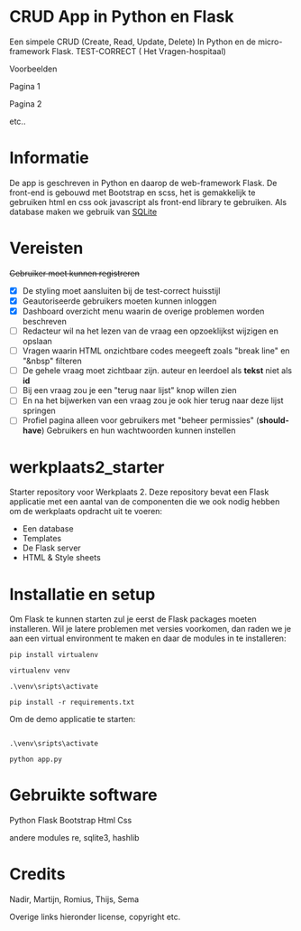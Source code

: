 
# CRUD App in Python en Flask
Een simpele CRUD (Create, Read, Update, Delete) In Python en de micro-framework Flask. TEST-CORRECT ( Het Vragen-hospitaal)

Voorbeelden

Pagina 1

Pagina 2

etc..

# Informatie

De app is geschreven in Python en daarop de web-framework Flask. De front-end is gebouwd met Bootstrap en scss, het is gemakkelijk te gebruiken html en css ook javascript als front-end library te gebruiken. Als database maken we gebruik van [SQLite](https://www.sqlite.org/index.html) 

# Vereisten

~~Gebruiker moet kunnen registreren~~
- [x] De styling moet aansluiten bij de test-correct huisstijl
- [x] Geautoriseerde gebruikers moeten kunnen inloggen
- [x] Dashboard overzicht menu waarin de overige problemen worden beschreven
- [ ] Redacteur wil na het lezen van de vraag een opzoeklijkst wijzigen en opslaan
- [ ] Vragen waarin HTML onzichtbare codes meegeeft zoals "break line" en "&nbsp" filteren
- [ ] De gehele vraag moet zichtbaar zijn. auteur en leerdoel als <b>tekst</b> niet als <b>id</b>
- [ ] Bij een vraag zou je een "terug naar lijst" knop willen zien 
- [ ] En na het bijwerken van een vraag zou je ook hier terug naar deze lijst springen
- [ ] Profiel pagina alleen voor gebruikers met "beheer permissies" (<b>should-have</b>)
Gebruikers en hun wachtwoorden kunnen instellen

# werkplaats2_starter
Starter repository voor Werkplaats 2. Deze repository bevat een Flask applicatie met een aantal van de componenten die we ook nodig hebben om de werkplaats opdracht uit te voeren: 
- Een database
- Templates
- De Flask server
- HTML & Style sheets

# Installatie en setup
Om Flask te kunnen starten zul je eerst de Flask packages moeten installeren. Wil je latere problemen met versies voorkomen, dan raden we je aan een virtual environment te maken en daar de modules in te 
installeren:  

```
pip install virtualenv

virtualenv venv

.\venv\sripts\activate

pip install -r requirements.txt

```

Om de demo applicatie te starten: 
``` 

.\venv\sripts\activate

python app.py

```

# Gebruikte software
Python
Flask
Bootstrap
Html
Css

andere modules re, sqlite3, hashlib

# Credits

Nadir, Martijn, Romius, Thijs, Sema

Overige links hieronder license, copyright etc.

